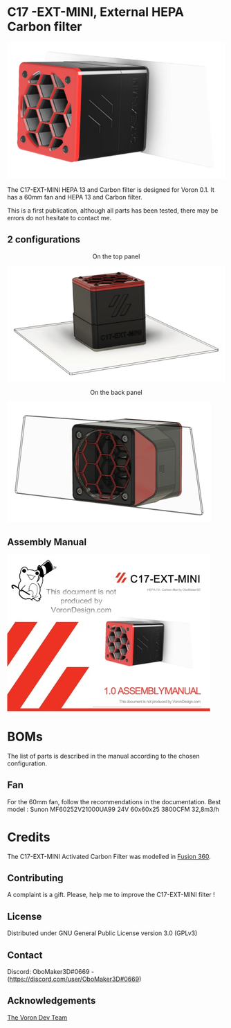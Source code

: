 # C17 -EXT-MINI, External HEPA Carbon filter

![C17 -EXT-MINI](JPG/IMG_1.png "C17-EXT-MINI, External HEPA Carbon filter")

The C17-EXT-MINI HEPA 13 and Carbon filter is designed for Voron 0.1. It has a 60mm fan and HEPA 13 and Carbon filter.

This is a first publication, although all parts has been tested, there may be errors do not hesitate to contact me.

## 2 configurations

<div align="center">On the top panel</div>

![On the top panel](JPG/IMG_2.png "With adapter for standard back panel Voron")

<div align="center">On the back panel</div>

![On the back panel](JPG/IMG_3.png "With specific back panel")

## Assembly Manual

[![Manual](JPG/IMG_4.png)](Doc/VORON_C17_EXT_MINI_V1_0.pdf "Assembly Manual")


# BOMs

The list of parts is described in the manual according to the chosen configuration.

## Fan

For the 60mm fan, follow the recommendations in the documentation. Best model : Sunon MF60252V21000UA99 24V 60x60x25 3800CFM 32,8m3/h

# Credits

The C17-EXT-MINI Activated Carbon Filter was modelled in [Fusion 360](http://autodesk.com).

## Contributing

A complaint is a gift. Please, help me to improve the C17-EXT-MINI filter !

## License

Distributed under GNU General Public License version 3.0 (GPLv3)

## Contact

Discord: OboMaker3D#0669 - (<https://discord.com/user/OboMaker3D#0669>)

## Acknowledgements

[The Voron Dev Team](https://vorondesign.com/)
